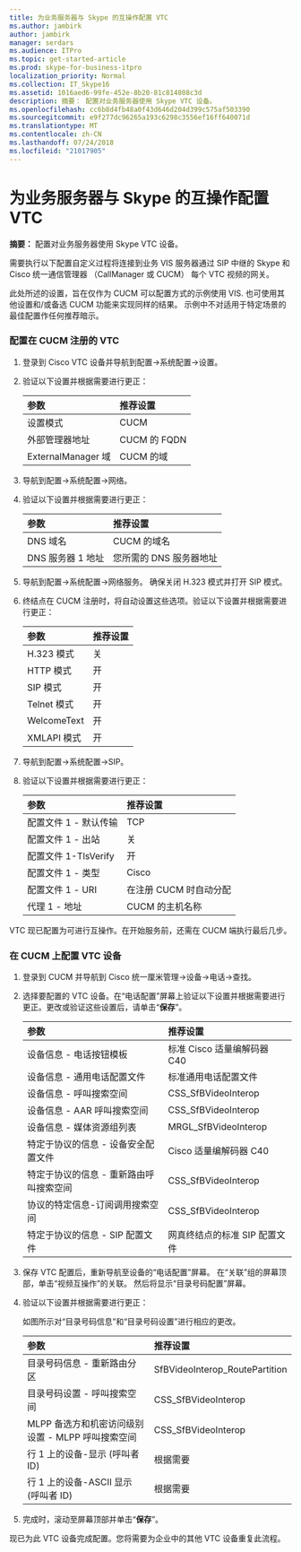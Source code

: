 ```yaml
---
title: 为业务服务器与 Skype 的互操作配置 VTC
ms.author: jambirk
author: jambirk
manager: serdars
ms.audience: ITPro
ms.topic: get-started-article
ms.prod: skype-for-business-itpro
localization_priority: Normal
ms.collection: IT_Skype16
ms.assetid: 1016aed6-99fe-452e-8b20-81c814808c3d
description: 摘要： 配置对业务服务器使用 Skype VTC 设备。
ms.openlocfilehash: cc6b8d4fb48a0f43d646d204d399c575af503390
ms.sourcegitcommit: e9f277dc96265a193c6298c3556ef16ff640071d
ms.translationtype: MT
ms.contentlocale: zh-CN
ms.lasthandoff: 07/24/2018
ms.locfileid: "21017905"
---
```

# <a name="configure-a-vtc-for-interoperation-with-skype-for-business-server"></a>为业务服务器与 Skype 的互操作配置 VTC
 
**摘要：** 配置对业务服务器使用 Skype VTC 设备。
  
需要执行以下配置自定义过程将连接到业务 VIS 服务器通过 SIP 中继的 Skype 和 Cisco 统一通信管理器 （CallManager 或 CUCM） 每个 VTC 视频的网关。
  
此处所述的设置，旨在仅作为 CUCM 可以配置方式的示例使用 VIS. 也可使用其他设置和/或备选 CUCM 功能来实现同样的结果。 示例中不对适用于特定场景的最佳配置作任何推荐暗示。
  
### <a name="configure-a-vtc-registered-with-cucm"></a>配置在 CUCM 注册的 VTC

1. 登录到 Cisco VTC 设备并导航到配置-\>系统配置-\>设置。
    
2. 验证以下设置并根据需要进行更正： 
    
   |**参数**|**推荐设置**|
   |:-----|:-----|
   |设置模式  <br/> | CUCM <br/> |
   |外部管理器地址  <br/> | CUCM 的 FQDN <br/> |
   | ExternalManager 域 <br/> |CUCM 的域  <br/> |
   
3. 导航到配置-\>系统配置-\>网络。
    
4. 验证以下设置并根据需要进行更正： 
    
   |**参数**|**推荐设置**|
   |:-----|:-----|
   |DNS 域名  <br/> | CUCM 的域名 <br/> |
   |DNS 服务器 1 地址  <br/> | 您所需的 DNS 服务器地址 <br/> |
   
5. 导航到配置-\>系统配置-\>网络服务。 确保关闭 H.323 模式并打开 SIP 模式。 
    
6. 终结点在 CUCM 注册时，将自动设置这些选项。验证以下设置并根据需要进行更正： 
    
   |**参数**|**推荐设置**|
   |:-----|:-----|
   |H.323 模式  <br/> | 关 <br/> |
   |HTTP 模式  <br/> | 开 <br/> |
   | SIP 模式 <br/> | 开 <br/> |
   |Telnet 模式  <br/> | 开 <br/> |
   |WelcomeText  <br/> | 开 <br/> |
   |XMLAPI 模式  <br/> | 开 <br/> |
   
7. 导航到配置-\>系统配置-\>SIP。
    
8. 验证以下设置并根据需要进行更正： 
    
   |**参数**|**推荐设置**|
   |:-----|:-----|
   |配置文件 1 - 默认传输  <br/> | TCP <br/> |
   |配置文件 1 - 出站  <br/> | 关 <br/> |
   |配置文件 1-TlsVerify  <br/> | 开 <br/> |
   |配置文件 1 - 类型  <br/> | Cisco <br/> |
   |配置文件 1 - URI  <br/> | 在注册 CUCM 时自动分配 <br/> |
   |代理 1 - 地址  <br/> |CUCM 的主机名称  <br/> |
   
VTC 现已配置为可进行互操作。在开始服务前，还需在 CUCM 端执行最后几步。
### <a name="configure-vtc-devices-on-cucm"></a>在 CUCM 上配置 VTC 设备

1. 登录到 CUCM 并导航到 Cisco 统一厘米管理-\>设备-\>电话-\>查找。 
    
2. 选择要配置的 VTC 设备。在“电话配置”屏幕上验证以下设置并根据需要进行更正。更改或验证这些设置后，请单击“**保存**”。
    
   |**参数**|**推荐设置**|
   |:-----|:-----|
   |设备信息 - 电话按钮模板  <br/> | 标准 Cisco 适量编解码器 C40 <br/> |
   |设备信息 - 通用电话配置文件  <br/> | 标准通用电话配置文件 <br/> |
   |设备信息 - 呼叫搜索空间  <br/> | CSS_SfBVideoInterop <br/> |
   |设备信息 - AAR 呼叫搜索空间  <br/> | CSS_SfBVideoInterop <br/> |
   |设备信息 - 媒体资源组列表  <br/> | MRGL_SfBVideoInterop <br/> |
   |特定于协议的信息 - 设备安全配置文件  <br/> | Cisco 适量编解码器 C40 <br/> |
   |特定于协议的信息 - 重新路由呼叫搜索空间  <br/> | CSS_SfBVideoInterop <br/> |
   |协议的特定信息-订阅调用搜索空间  <br/> | CSS_SfBVideoInterop <br/> |
   |特定于协议的信息 - SIP 配置文件  <br/> | 网真终结点的标准 SIP 配置文件 <br/> |
   
3. 保存 VTC 配置后，重新导航至设备的“电话配置”屏幕。 在“关联”组的屏幕顶部，单击“视频互操作”的关联。 然后将显示“目录号码配置”屏幕。 
    
4. 验证以下设置并根据需要进行更正： 
    
    如图所示对“目录号码信息”和“目录号码设置”进行相应的更改。
    
   |**参数**|**推荐设置**|
   |:-----|:-----|
   | 目录号码信息 - 重新路由分区 <br/> | SfBVideoInterop_RoutePartition <br/> |
   |目录号码设置 - 呼叫搜索空间  <br/> | CSS_SfBVideoInterop <br/> |
   |MLPP 备选方和机密访问级别设置 - MLPP 呼叫搜索空间  <br/> | CSS_SfBVideoInterop <br/> |
   |行 1 上的设备-显示 (呼叫者 ID)  <br/> | 根据需要 <br/> |
   |行 1 上的设备-ASCII 显示 (呼叫者 ID)  <br/> | 根据需要 <br/> |
   
5. 完成时，滚动至屏幕顶部并单击“**保存**”。 
    
现已为此 VTC 设备完成配置。您将需要为企业中的其他 VTC 设备重复此流程。

